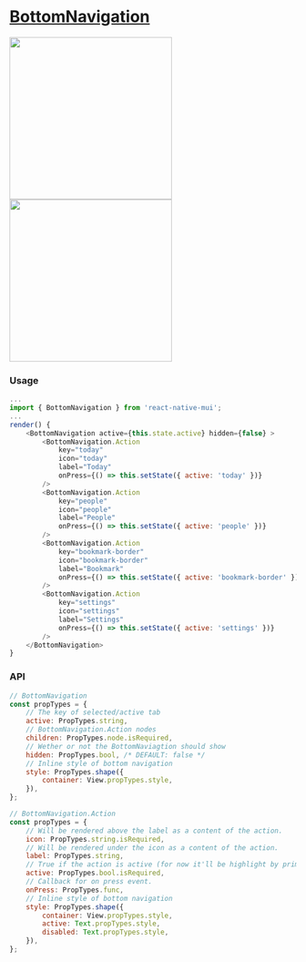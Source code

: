 # [BottomNavigation](https://material.google.com/components/bottom-navigation.html)

<img src="https://raw.githubusercontent.com/kodefox/react-native-mui-demo-app/master/resources/bottom-navigation-1.gif" width="285">
<img src="https://raw.githubusercontent.com/kodefox/react-native-mui-demo-app/master/resources/bottom-navigation-anim.gif" width="285">

### Usage

```js
...
import { BottomNavigation } from 'react-native-mui';
...
render() {
    <BottomNavigation active={this.state.active} hidden={false} >
        <BottomNavigation.Action
            key="today"
            icon="today"
            label="Today"
            onPress={() => this.setState({ active: 'today' })}
        />
        <BottomNavigation.Action
            key="people"
            icon="people"
            label="People"
            onPress={() => this.setState({ active: 'people' })}
        />
        <BottomNavigation.Action
            key="bookmark-border"
            icon="bookmark-border"
            label="Bookmark"
            onPress={() => this.setState({ active: 'bookmark-border' })}
        />
        <BottomNavigation.Action
            key="settings"
            icon="settings"
            label="Settings"
            onPress={() => this.setState({ active: 'settings' })}
        />
    </BottomNavigation>
}
```
### API
```js
// BottomNavigation
const propTypes = {
    // The key of selected/active tab
    active: PropTypes.string,
    // BottomNavigation.Action nodes
    children: PropTypes.node.isRequired,
    // Wether or not the BottomNaviagtion should show
    hidden: PropTypes.bool, /* DEFAULT: false */
    // Inline style of bottom navigation
    style: PropTypes.shape({
        container: View.propTypes.style,
    }),
};

// BottomNavigation.Action
const propTypes = {
    // Will be rendered above the label as a content of the action.
    icon: PropTypes.string.isRequired,
    // Will be rendered under the icon as a content of the action.
    label: PropTypes.string,
    // True if the action is active (for now it'll be highlight by primary color)
    active: PropTypes.bool.isRequired,
    // Callback for on press event.
    onPress: PropTypes.func,
    // Inline style of bottom navigation
    style: PropTypes.shape({
        container: View.propTypes.style,
        active: Text.propTypes.style,
        disabled: Text.propTypes.style,
    }),
};
```
